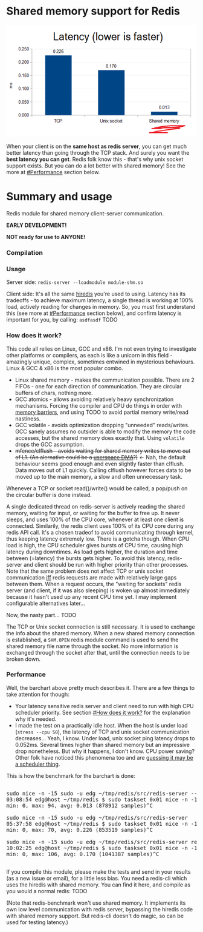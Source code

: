 # Shared memory support for Redis

![Average latency: TCP=0.226ms Unix_socket=0.170ms Shared_memory=0.013ms](docs/latency_barchart.png)

When your client is on the **same host as redis server**, you can get much better latency than going through the TCP stack. And surely you want the **best latency you can get**. Redis folk know this - that's why unix socket support exists. But you can do a lot better with shared memory! See the more at [#Performance](#performance) section below.

# Summary and usage

Redis module for shared memory client-server communication.

**EARLY DEVELOPMENT!**

**NOT ready for use to ANYONE!**


### Compilation

### Usage

Server side: `redis-server --loadmodule module-shm.so`

Client side: It's all the same [hiredis](https://github.com/redis/hiredis) you're used to using. Latency has its tradeoffs - to achieve maximum latency, a single thread is working at 100% load, actively reading for changes in memory. So, you must first understand this (see more at [#Performance](#performance) section below), and confirm latency is important for you, by calling: `asdfasdf`
TODO

### How does it work?

This code all relies on Linux, GCC and x86. I'm not even trying to investigate other platforms or compilers, as each is like a unicorn in this field - amazingly unique, complex, sometimes entwined in mysterious behaviours. Linux & GCC & x86 is the most popular combo.
* Linux shared memory - makes the communication possible. There are 2 FIFOs - one for each direction of communication. They are circular buffers of chars, nothing more.
* GCC atomics - allows avoiding relatively heavy synchronization mechanisms. Forcing the compiler and CPU do things in order with [memory barriers](https://gcc.gnu.org/onlinedocs/gcc-4.4.0/gcc/Atomic-Builtins.html), and using TODO to avoid partial memory write/read nastiness.
* GCC volatile - avoids optimization dropping "unneeded" reads/writes. GCC sanely assumes no outsider is able to modify the memory the code accesses, but the shared memory does exactly that. Using `volatile` drops the GCC assumption.
* ~~mfence/clflush - avoids waiting for shared memory writes to move out of L1. (An alernative could be a [userspace DMA](https://github.com/ikwzm/udmabuf)?)~~ <- Nah, the default behaviour seems good enough and even slightly faster than clflush. Data moves out of L1 quickly. Calling clflush however forces data to be moved up to the main memory, a slow and often unnecessary task. 

Whenever a TCP or socket read()/write() would be called, a pop/push on the circular buffer is done instead.

A single dedicated thread on redis-server is actively reading the shared memory, waiting for input, or waiting for the buffer to free up. It never sleeps, and uses 100% of the CPU core, whenever at least one client is connected. Similarily, the redis client uses 100% of its CPU core during any redis API call. It's a chosen tradeof to avoid communicating through kernel, thus keeping latency extremely low. There is a gotcha though. When CPU load is high, the CPU scheduler gives bursts of CPU time, causing high latency during downtimes. As load gets higher, the duration and time between (=latency) the bursts gets higher. To avoid this latency, redis-server and client should be run with higher priority than other processes. Note that the same problem does not affect TCP or unix socket communication [iff](https://en.wikipedia.org/wiki/If_and_only_if) redis requests are made with relatively large gaps between them. When a request occurs, the "waiting for sockets" redis server (and client, if it was also sleeping) is woken up almost immediately because it hasn't used up any recent CPU time yet. I may implement configurable alternatives later...

Now, the nasty part...
TODO

The TCP or Unix socket connection is still necessary. It is used to exchange the info about the shared memory. When a new shared memory connection is established, a `SHM.OPEN` redis module command is used to send the shared memory file name through the socket. No more information is exchanged through the socket after that, until the connection needs to be broken down.

### Performance

Well, the barchart above pretty much describes it. There are a few things to take attention for though:
* Your latency sensitive redis server and client need to run with high CPU scheduler priority. See section [#How does it work?](#how-does-it-work) for the explanation why it's needed.
* I made the test on a practically idle host. When the host is under load (`stress --cpu 50`), the latency of TCP and unix socket communication decreases... Yeah, I know. Under load, unix socket ping latency drops to 0.052ms. Several times higher than shared memory but an impressive drop nonetheless. But why it happens, I don't know. CPU power saving? Other folk have noticed this phenomena too and are [guessing it may be a scheduler thing](http://stackoverflow.com/questions/33950984/how-to-understand-redis-clis-result-vs-redis-benchmarks-result).

This is how the benchmark for the barchart is done:
<pre>

sudo nice -n -15 sudo -u edg ~/tmp/redis/src/redis-server --loadmodule ~/tmp/redis-module-shm/module-shm.so
03:08:54 edg@host ~/tmp/redis $ sudo taskset 0x01 nice -n -15 sudo -u edg ~/tmp/redis/src/redis-cli --latency
min: 0, max: 94, avg: 0.013 (878912 samples)^C

sudo nice -n -15 sudo -u edg ~/tmp/redis/src/redis-server
05:37:58 edg@host ~/tmp/redis $ sudo taskset 0x01 nice -n -15 sudo -u edg ~/tmp/redis/src/redis-cli --latency
min: 0, max: 70, avg: 0.226 (853519 samples)^C

sudo nice -n -15 sudo -u edg ~/tmp/redis/src/redis-server redis.conf # <- enabled unixsocket in conf
10:02:25 edg@host ~/tmp/redis $ sudo taskset 0x01 nice -n -15 sudo -u edg ~/tmp/redis/src/redis-cli -s redis.sock --latency
min: 0, max: 106, avg: 0.170 (1041387 samples)^C

</pre>

If you compile this module, please make the tests and send in your results (as a new issue or email), for a little less bias.
You need a redis-cli which uses the hiredis with shared memory. You can find it here, and compile as you would a normal redis: TODO 

(Note that redis-benchmark won't use shared memory. It implements its own low level communication with redis server, bypassing the hiredis code with shared memory support. But redis-cli doesn't do magic, so can be used for testing latency.)

